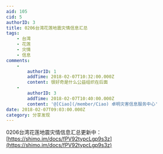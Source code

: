 ```yaml
---
aid: 105
cid: 5
authorID: 3
title: 0206台湾花莲地震灾情信息汇总
tags:
    - 台湾
    - 花莲
    - 灾情
    - 信息
comments:
    -
        authorID: 1
        addTime: 2018-02-07T10:32:00.000Z
        content: 很好奇是什么公益组织在后面
    -
        authorID: 3
        addTime: 2018-02-07T10:40:00.000Z
        content: '@[Ciao](/member/Ciao) 卓明灾害信息服务中心'
date: 2018-02-07T09:03:00.000Z
category: 分享发现
---
```


0206台湾花莲地震灾情信息汇总更新中：[https://shimo.im/docs/fPV92typcLgp9s3z](https://shimo.im/docs/fPV92typcLgp9s3z)
